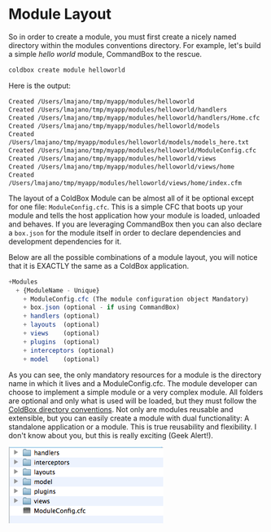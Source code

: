 # Module Layout

So in order to create a module, you must first create a nicely named directory within the modules conventions directory. For example, let's build a simple *hello world* module, CommandBox to the rescue.

```bash
coldbox create module helloworld
```

Here is the output:

```
Created /Users/lmajano/tmp/myapp/modules/helloworld
Created /Users/lmajano/tmp/myapp/modules/helloworld/handlers
Created /Users/lmajano/tmp/myapp/modules/helloworld/handlers/Home.cfc
Created /Users/lmajano/tmp/myapp/modules/helloworld/models
Created /Users/lmajano/tmp/myapp/modules/helloworld/models/models_here.txt
Created /Users/lmajano/tmp/myapp/modules/helloworld/ModuleConfig.cfc
Created /Users/lmajano/tmp/myapp/modules/helloworld/views
Created /Users/lmajano/tmp/myapp/modules/helloworld/views/home
Created /Users/lmajano/tmp/myapp/modules/helloworld/views/home/index.cfm
```

The layout of a ColdBox Module can be almost all of it be optional except for one file: `ModuleConfig.cfc`. This is a simple CFC that boots up your module and tells the host application how your module is loaded, unloaded and behaves. If you are leveraging CommandBox then you can also declare a `box.json` for the module itself in order to declare dependencies and development dependencies for it.

Below are all the possible combinations of a module layout, you will notice that it is EXACTLY the same as a ColdBox application.

```js
+Modules
  + {ModuleName - Unique}
    + ModuleConfig.cfc (The module configuration object Mandatory)
    + box.json (optional - if using CommandBox)
    + handlers (optional)
    + layouts  (optional)
    + views    (optional)
    + plugins  (optional)
    + interceptors (optional)
    + model    (optional)
```

As you can see, the only mandatory resources for a module is the directory name in which it lives and a ModuleConfig.cfc. The module developer can choose to implement a simple module or a very complex module. All folders are optional and only what is used will be loaded, but they must follow the [ColdBox directory conventions](http://wiki.coldbox.org/wiki/DirectoryStructure-Conventions.cfmhttp://). Not only are modules reusable and extensible, but you can easily create a module with dual functionality: A standalone application or a module. This is true reusability and flexibility. I don't know about you, but this is really exciting (Geek Alert!).

![](../../ModulesFolderLayout.png)
